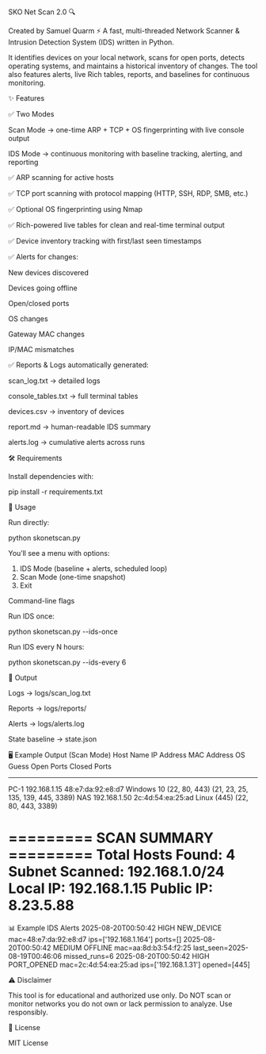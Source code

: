 SKO Net Scan 2.0 🔍 

Created by Samuel Quarm
⚡ A fast, multi-threaded Network Scanner & Intrusion Detection System (IDS) written in Python.

It identifies devices on your local network, scans for open ports, detects operating systems, and maintains a historical inventory of changes. The tool also features alerts, live Rich tables, reports, and baselines for continuous monitoring.

✨ Features

✅ Two Modes

Scan Mode → one-time ARP + TCP + OS fingerprinting with live console output

IDS Mode → continuous monitoring with baseline tracking, alerting, and reporting

✅ ARP scanning for active hosts

✅ TCP port scanning with protocol mapping (HTTP, SSH, RDP, SMB, etc.)

✅ Optional OS fingerprinting using Nmap

✅ Rich-powered live tables for clean and real-time terminal output

✅ Device inventory tracking with first/last seen timestamps

✅ Alerts for changes:

New devices discovered

Devices going offline

Open/closed ports

OS changes

Gateway MAC changes

IP/MAC mismatches

✅ Reports & Logs automatically generated:

scan_log.txt → detailed logs

console_tables.txt → full terminal tables

devices.csv → inventory of devices

report.md → human-readable IDS summary

alerts.log → cumulative alerts across runs

🛠 Requirements

Install dependencies with:

pip install -r requirements.txt

🚀 Usage

Run directly:

python skonetscan.py


You’ll see a menu with options:

1. IDS Mode (baseline + alerts, scheduled loop)  
2. Scan Mode (one-time snapshot)  
3. Exit  

Command-line flags

Run IDS once:

python skonetscan.py --ids-once


Run IDS every N hours:

python skonetscan.py --ids-every 6

📂 Output

Logs → logs/scan_log.txt

Reports → logs/reports/

Alerts → logs/alerts.log

State baseline → state.json

🖥 Example Output (Scan Mode)
Host Name   IP Address      MAC Address        OS Guess        Open Ports        Closed Ports
---------   ----------      -----------        --------        ----------        -------------
PC-1        192.168.1.15    48:e7:da:92:e8:d7  Windows 10      (22, 80, 443)     (21, 23, 25, 135, 139, 445, 3389)
NAS         192.168.1.50    2c:4d:54:ea:25:ad  Linux           (445)             (22, 80, 443, 3389)

========= SCAN SUMMARY =========
Total Hosts Found: 4
Subnet Scanned: 192.168.1.0/24
Local IP: 192.168.1.15
Public IP: 8.23.5.88
================================

📊 Example IDS Alerts
2025-08-20T00:50:42 HIGH NEW_DEVICE mac=48:e7:da:92:e8:d7 ips=['192.168.1.164'] ports=[]
2025-08-20T00:50:42 MEDIUM OFFLINE mac=aa:8d:b3:54:f2:25 last_seen=2025-08-19T00:46:06 missed_runs=6
2025-08-20T00:50:42 HIGH PORT_OPENED mac=2c:4d:54:ea:25:ad ips=['192.168.1.31'] opened=[445]

⚠️ Disclaimer

This tool is for educational and authorized use only.
Do NOT scan or monitor networks you do not own or lack permission to analyze.
Use responsibly.

📄 License

MIT License
